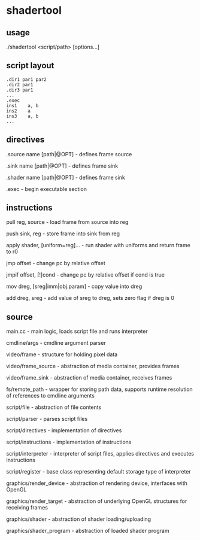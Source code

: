 # shadertool

## usage
./shadertool <script/path\> [options...]

## script layout

	.dir1 par1 par2
	.dir2 par1 
	.dir3 par1
	...
	.exec
	ins1	a, b
	ins2	a
	ins3	a, b
	...

## directives 

.source name [path|@OPT] - defines frame source

.sink name [path|@OPT] - defines frame sink

.shader name [path|@OPT] - defines frame sink

.exec - begin executable section

## instructions

pull 	reg, source - load frame from source into reg

push 	sink, reg - store frame into sink from reg

apply 	shader, [uniform=reg]... - run shader with uniforms and return frame to r0

jmp 	offset - change pc by relative offset

jmpif 	offset, [!]cond - change pc by relative offset if cond is true

mov 	dreg, [sreg|imm|obj.param] - copy value into dreg

add 	dreg, sreg - add value of sreg to dreg, sets zero flag if dreg is 0

## source

main.cc				- main logic, loads script file and runs interpreter

cmdline/args		- cmdline argument parser

video/frame 		- structure for holding pixel data

video/frame_source 	- abstraction of media container, provides frames

video/frame_sink 	- abstraction of media container, receives frames

fs/remote_path		- wrapper for storing path data, supports runtime resolution of references to cmdline arguments

script/file			- abstraction of file contents

script/parser		- parses script files

script/directives	- implementation of directives

script/instructions - implementation of instructions

script/interpreter	- interpreter of script files, applies directives and executes instructions

script/register		- base class representing default storage type of interpreter

graphics/render_device 	- abstraction of rendering device, interfaces with OpenGL

graphics/render_target 	- abstraction of underlying OpenGL structures for receiving frames

graphics/shader			- abstraction of shader loading/uploading

graphics/shader_program - abstraction of loaded shader program


